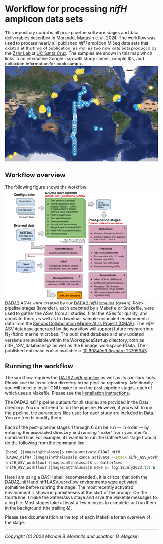 # Workflow for processing _nifH_ amplicon data sets

This repository contains all post-pipeline software stages and data deliverables described in Morando, Magasin et al. 2024.  The workflow was used to process nearly all published _nifH_ amplicon MiSeq data sets that existed at the time of publication, as well as two new data sets produced by the [Zehr Lab](https://www.jzehrlab.com/) at [UC Santa Cruz](https://www.ucsc.edu/). The samples are shown in this map which links to an interactive Google map with study names, sample IDs, and collection information for each sample.
[![Map of studies used in Morando, Magasin et al. 2023](images_for_readme/Morando_Magasin_et_al_2023_studies_used.png)](https://www.google.com/maps/d/embed?mid=1M8ZCYmVIuLwEC-o1Ux_6m--uxgBIu_Q&ehbc=2E312F)


## Workflow overview

The following figure shows the workflow:
![Overview of DADA2 niH workflow](images_for_readme/workflow_overview.png)
[DADA2](https://benjjneb.github.io/dada2/) ASVs were created by our [DADA2 _nifH_ pipeline](https://github.com/jdmagasin/nifH_amplicons_DADA2) (green). Post-pipeline stages (lavender), each executed by a Makefile or Snakefile, were used to gather the ASVs from all studies, filter the ASVs for quality, and annotate them, as well as to download sample-colocated environmental data from the [Simons Collaboration Marine Atlas Project (CMAP)](https://simonscmap.com).  The _nifH_ ASV database generated by the workflow will support future research into N<sub>2</sub>-fixing marine microbes.  The published database and any updated versions are available within the WorkspaceStartup directory, both as nifH_ASV_database.tgz as well as the R image, workspace.RData.  The published database is also available at [10.6084/m9.figshare.23795943](10.6084/m9.figshare.23795943).  


## Running the workflow

The workflow requires the [DADA2 _nifH_ pipeline](https://github.com/jdmagasin/nifH_amplicons_DADA2) as well as its ancillary tools.  Please see the Installation directory in the pipeline repository.  Additionally you will need to install GNU make to run the post-pipeline stages, each of which uses a Makefile.  Please see the [Installation instructions](Installation/INSTALL.txt).

The DADA2 _nifH_ pipeline outputs for all studies are provided in the Data directory.  You do not need to run the pipeline.  However, if you wish to run the pipeline, the parameters files used for each study are included in Data.  You are free to modify them.

Each of the post-pipeline stages 1 through 6 can be run -- in order -- by entering the associated directory and running "make" from your shell's command line.  For example, if I wanted to run the GatherAsvs stage I would do the following from the command line:

```bash session
(base) [jmagasin@thalassa]$ conda activate DADA2_nifH
(DADA2_nifH) [jmagasin@thalassa]$ conda activate --stack nifH_ASV_workflow
(nifH_ASV_workflow) [jmagasin@thalassa]$ cd GatherAsvs
(nifH_ASV_workflow) [jmagasin@thalassa]$ make &> log.18July2023.txt &
```

Here I am using a BASH shell (recommended).  It is critical that both the DADA2_nifH and nifH_ASV_workflow environments were activated sometime before running the stage.  The most recently activated environment is shown in parentheses at the start of the prompt.  On the fourth line, I make the GatherAsvs stage and save the Makefile messages to a log file.  Most stages take at least a few minutes to complete so I run them in the background (the trailing &).

Please see documentation at the top of each Makefile for an overview of the stage.


***
_Copyright (C) 2023 Michael B. Morando and Jonathan D. Magasin_
